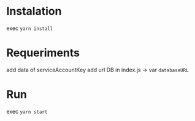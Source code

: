 # Instalation
exec `yarn install`

# Requeriments
add data of serviceAccountKey
add url DB in index.js -> var `databaseURL`

# Run
exec `yarn start`